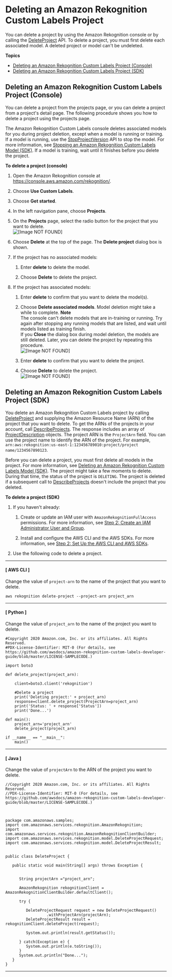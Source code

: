 # Deleting an Amazon Rekognition Custom Labels Project<a name="cp-delete"></a>

You can delete a project by using the Amazon Rekognition console or by calling the [DeleteProject](https://docs.aws.amazon.com/rekognition/latest/dg/API_DeleteProject) API\. To delete a project, you must first delete each associated model\. A deleted project or model can't be undeleted\. 

**Topics**
+ [Deleting an Amazon Rekognition Custom Labels Project \(Console\)](#cp-delete-console)
+ [Deleting an Amazon Rekognition Custom Labels Project \(SDK\)](#cp-delete-sdk)

## Deleting an Amazon Rekognition Custom Labels Project \(Console\)<a name="cp-delete-console"></a>

You can delete a project from the projects page, or you can delete a project from a project's detail page\. The following procedure shows you how to delete a project using the projects page\.

The Amazon Rekognition Custom Labels console deletes associated models for you during project deletion, except when a model is running or training\. If a model is running, use the [StopProjectVersion](https://docs.aws.amazon.com/rekognition/latest/dg/API_StopProjectVersion) API to stop the model\. For more information, see [Stopping an Amazon Rekognition Custom Labels Model \(SDK\)](rm-stop-model-sdk.md)\. If a model is training, wait until it finishes before you delete the project\.

**To delete a project \(console\)**

1. Open the Amazon Rekognition console at [https://console\.aws\.amazon\.com/rekognition/](https://console.aws.amazon.com/rekognition/)\.

1. Choose **Use Custom Labels**\.

1. Choose **Get started**\. 

1. In the left navigation pane, choose **Projects**\.

1. On the **Projects** page, select the radio button for the project that you want to delete\.  
![\[Image NOT FOUND\]](http://docs.aws.amazon.com/rekognition/latest/customlabels-dg/images/delete-projects-page.png)

1. Choose **Delete** at the top of the page\. The **Delete project** dialog box is shown\.

1. If the project has no associated models:

   1. Enter **delete** to delete the model\.

   1. Choose **Delete** to delete the project\.

1. If the project has associated models:

   1. Enter **delete** to confirm that you want to delete the model\(s\)\.

   1. Choose **Delete associated models**\. Model deletion might take a while to complete\.
**Note**  
The console can't delete models that are in\-training or running\. Try again after stopping any running models that are listed, and wait until models listed as training finish\.  
If you **Close** the dialog box during model deletion, the models are still deleted\. Later, you can delete the project by repeating this procedure\.   
![\[Image NOT FOUND\]](http://docs.aws.amazon.com/rekognition/latest/customlabels-dg/images/delete-project-with-models.png)

   1. Enter **delete** to confirm that you want to delete the project\.

   1. Choose **Delete** to delete the project\.  
![\[Image NOT FOUND\]](http://docs.aws.amazon.com/rekognition/latest/customlabels-dg/images/delete-project.png)

## Deleting an Amazon Rekognition Custom Labels Project \(SDK\)<a name="cp-delete-sdk"></a>

You delete an Amazon Rekognition Custom Labels project by calling [DeleteProject](https://docs.aws.amazon.com/rekognition/latest/dg/API_DeleteProject) and supplying the Amazon Resource Name \(ARN\) of the project that you want to delete\. To get the ARNs of the projects in your account, call [DescribeProjects](https://docs.aws.amazon.com/rekognition/latest/dg/API_DescribeProjects)\. The response includes an array of [ProjectDescription](https://docs.aws.amazon.com/rekognition/latest/dg/API_ProjectDescription) objects\. The project ARN is the `ProjectArn` field\. You can use the project name to identify the ARN of the project\. For example, `arn:aws:rekognition:us-east-1:123456789010:project/project name/1234567890123`\. 

Before you can delete a project, you must first delete all models in the project\. For more information, see [Deleting an Amazon Rekognition Custom Labels Model \(SDK\)](tm-delete.md#tm-delete-sdk)\. The project might take a few moments to delete\. During that time, the status of the project is `DELETING`\. The project is deleted if a subsequent call to [DescribeProjects](https://docs.aws.amazon.com/rekognition/latest/dg/API_DescribeProjects) doesn't include the project that you deleted\.

**To delete a project \(SDK\)**

1. If you haven't already:

   1. Create or update an IAM user with `AmazonRekognitionFullAccess` permissions\. For more information, see [Step 2: Create an IAM Administrator User and Group](su-account-user.md)\.

   1. Install and configure the AWS CLI and the AWS SDKs\. For more information, see [Step 2: Set Up the AWS CLI and AWS SDKs](su-awscli-sdk.md)\.

1. Use the following code to delete a project\. 

------
#### [ AWS CLI ]

   Change the value of `project-arn` to the name of the project that you want to delete\.

   ```
   aws rekognition delete-project --project-arn project_arn 
   ```

------
#### [ Python ]

   Change the value of `project_arn` to the name of the project you want to delete\.

   ```
   #Copyright 2020 Amazon.com, Inc. or its affiliates. All Rights Reserved.
   #PDX-License-Identifier: MIT-0 (For details, see https://github.com/awsdocs/amazon-rekognition-custom-labels-developer-guide/blob/master/LICENSE-SAMPLECODE.)
   
   import boto3
   
   def delete_project(project_arn):
   
       client=boto3.client('rekognition')
   
       #Delete a project
       print('Deleting project:' + project_arn)
       response=client.delete_project(ProjectArn=project_arn)
       print('Status: ' + response['Status'])
       print('Done...')
       
   def main():
       project_arn='project_arn'
       delete_project(project_arn)
   
   if __name__ == "__main__":
       main()
   ```

------
#### [ Java ]

   Change the value of `projectArn` to the ARN of the project you want to delete\.

   ```
   //Copyright 2020 Amazon.com, Inc. or its affiliates. All Rights Reserved.
   //PDX-License-Identifier: MIT-0 (For details, see https://github.com/awsdocs/amazon-rekognition-custom-labels-developer-guide/blob/master/LICENSE-SAMPLECODE.)
   
   
   
   package com.amazonaws.samples;
   import com.amazonaws.services.rekognition.AmazonRekognition;
   import com.amazonaws.services.rekognition.AmazonRekognitionClientBuilder;
   import com.amazonaws.services.rekognition.model.DeleteProjectRequest;
   import com.amazonaws.services.rekognition.model.DeleteProjectResult;
   
   
   public class DeleteProject {
   
      public static void main(String[] args) throws Exception {
   
   
         String projectArn ="project_arn";
   
         AmazonRekognition rekognitionClient = AmazonRekognitionClientBuilder.defaultClient();
   
         try {
             
            DeleteProjectRequest request = new DeleteProjectRequest()
                     .withProjectArn(projectArn); 
            DeleteProjectResult result = rekognitionClient.deleteProject(request);
     
            System.out.println(result.getStatus());
   
         } catch(Exception e) {
            System.out.println(e.toString());
         }
         System.out.println("Done...");
      }
   }
   ```

------